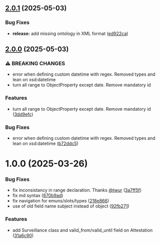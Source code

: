 ## [2.0.1](https://github.com/eclipse-dataspace-cap/cap-ontology/compare/v2.0.0...v2.0.1) (2025-05-03)

### Bug Fixes

* **release:** add missing ontology in XML format ([ed922ca](https://github.com/eclipse-dataspace-cap/cap-ontology/commit/ed922cad9d5cd98cbfd350b26c661f2192597422))

## [2.0.0](https://github.com/eclipse-dataspace-cap/cap-ontology/compare/v1.0.0...v2.0.0) (2025-05-03)

### ⚠ BREAKING CHANGES

* error when defining custom datetime with regex. Removed types and lean on xsd:datetime
* turn all range to ObjectProperty except date. Remove mandatory id

### Features

* turn all range to ObjectProperty except date. Remove mandatory id ([3dd9efc](https://github.com/eclipse-dataspace-cap/cap-ontology/commit/3dd9efc5649c239d5154905795e0e6dbe32575ec))

### Bug Fixes

* error when defining custom datetime with regex. Removed types and lean on xsd:datetime ([b72ddc5](https://github.com/eclipse-dataspace-cap/cap-ontology/commit/b72ddc509414c0ebf4838c399a5fe07105ab88d9))

# 1.0.0 (2025-03-26)


### Bug Fixes

* fix inconsistancy in range declaration. Thanks [@twur](https://github.com/twur) ([3a7ff5f](https://github.com/eclipse-dataspace-cap/cap-ontology/commit/3a7ff5f08e8a00b3c0053c089ea1d80a98ba6f03))
* fix md syntax ([670b9ad](https://github.com/eclipse-dataspace-cap/cap-ontology/commit/670b9addf0c1cc91724041ced4a408e27c03ba24))
* fix navigation for emuns/slots/types ([218e866](https://github.com/eclipse-dataspace-cap/cap-ontology/commit/218e8668778e901f285bebf97e174da64113a811))
* use of old field name subject instead of object ([92fb271](https://github.com/eclipse-dataspace-cap/cap-ontology/commit/92fb271118dfbf509eb8b475d469d594c73b4efe))


### Features

* add Surveillance class and valid_from/valid_until field on Attestation ([31a6c90](https://github.com/eclipse-dataspace-cap/cap-ontology/commit/31a6c905ccc2925d373ea49f1ddcc971cc8e3513))
